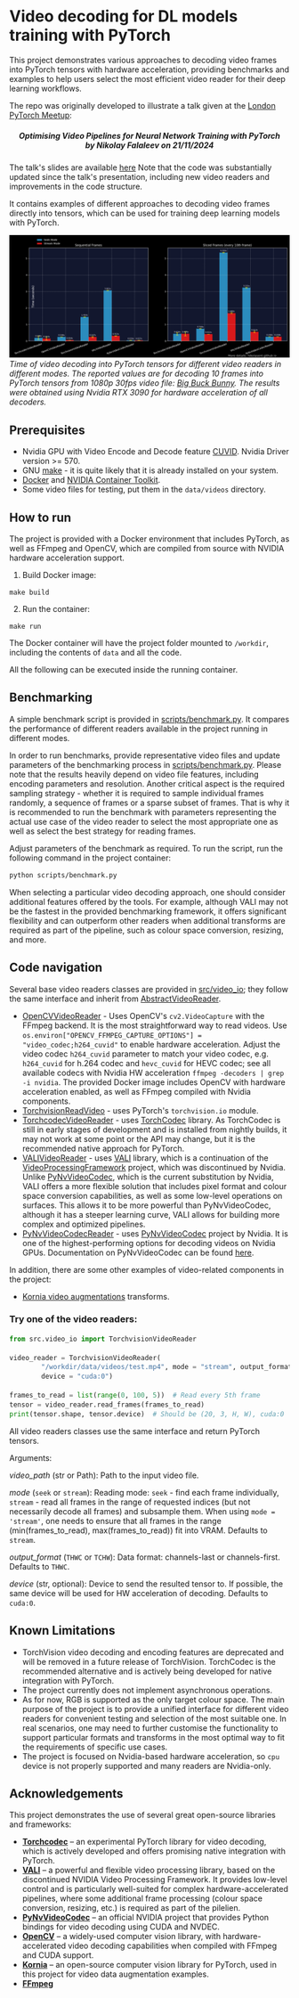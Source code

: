 # Video decoding for DL models training with PyTorch

This project demonstrates various approaches to decoding video frames into PyTorch tensors with hardware acceleration, providing benchmarks and examples to help users select the most efficient video reader for their deep learning workflows.

The repo was originally developed to illustrate a talk given at the [London PyTorch Meetup](https://www.meetup.com/London-PyTorch-Meetup/):
<h5 align="center">
  Optimising Video Pipelines for Neural Network Training with PyTorch<br>
      by <i>Nikolay Falaleev</i> on 21/11/2024
</h5>

The talk's slides are available [here](https://docs.google.com/presentation/d/1Qw9Cy0Pjikf5IBdZIGVqK968cKepKN2GuZD6hA1At8s/edit?usp=sharing) Note that the code was substantially updated since the talk's presentation, including new video readers and improvements in the code structure.

It contains examples of different approaches to decoding video frames directly into tensors, which can be used for training deep learning models with PyTorch.

![Benchmarks results](/readme_imgs/benchmarks.png)
_Time of video decoding into PyTorch tensors for different video readers in different modes. The reported values are for decoding 10 frames into PyTorch tensors from 1080p 30fps video file: [Big Buck Bunny](https://download.blender.org/demo/movies/BBB/). The results were obtained using Nvidia RTX 3090 for hardware acceleration of all decoders._

## Prerequisites

* Nvidia GPU with Video Encode and Decode feature [CUVID](https://developer.nvidia.com/video-encode-and-decode-gpu-support-matrix-new). Nvidia Driver version >= 570.
* GNU [make](https://www.gnu.org/software/make/) - it is quite likely that it is already installed on your system.
* [Docker](https://docs.docker.com/engine/install/) and [NVIDIA Container Toolkit](https://docs.nvidia.com/datacenter/cloud-native/container-toolkit/latest/install-guide.html).
* Some video files for testing, put them in the `data/videos` directory.

## How to run

The project is provided with a Docker environment that includes PyTorch, as well as FFmpeg and OpenCV, which are compiled from source with NVIDIA hardware acceleration support.

1. Build Docker image:

```
make build
```

2. Run the container:
```
make run
```

The Docker container will have the project folder mounted to `/workdir`, including the contents of `data` and all the code.

All the following can be executed inside the running container.

## Benchmarking
A simple benchmark script is provided in [scripts/benchmark.py](scripts/benchmark.py). It compares the performance of different readers available in the project running in different modes.

In order to run benchmarks, provide representative video files and update parameters of the benchmarking process in [scripts/benchmark.py](scripts/benchmark.py). Please note that the results heavily depend on video file features, including encoding parameters and resolution. Another critical aspect is the required sampling strategy - whether it is required to sample individual frames randomly, a sequence of frames or a sparse subset of frames. That is why it is recommended to run the benchmark with parameters representing the actual use case of the video reader to select the most appropriate one as well as select the best strategy for reading frames.

Adjust parameters of the benchmark as required. To run the script, run the following command in the project container:

```bash
python scripts/benchmark.py
```

When selecting a particular video decoding approach, one should consider additional features offered by the tools. For example, although VALI may not be the fastest in the provided benchmarking framework, it offers significant flexibility and can outperform other readers when additional transforms are required as part of the pipeline, such as colour space conversion, resizing, and more.

## Code navigation

Several base video readers classes are provided in [src/video_io](src/video_io); they follow the same interface and inherit from [AbstractVideoReader](src/video_io/abstract_reader.py).

* [OpenCVVideoReader](src/video_io/opencv_reader.py) - Uses OpenCV's `cv2.VideoCapture` with the FFmpeg backend. It is the most straightforward way to read videos. Use `os.environ["OPENCV_FFMPEG_CAPTURE_OPTIONS"] = "video_codec;h264_cuvid"` to enable hardware acceleration. Adjust the video codec `h264_cuvid` parameter to match your video codec, e.g. `h264_cuvid` for h.264 codec and `hevc_cuvid` for HEVC codec; see all available codecs with Nvidia HW acceleration `ffmpeg -decoders | grep -i nvidia`. The provided Docker image includes OpenCV with hardware acceleration enabled, as well as FFmpeg compiled with Nvidia components.
* [TorchvisionReadVideo](src/video_io/torchvision_reader.py) - uses PyTorch's `torchvision.io` module.
* [TorchcodecVideoReader](src/video_io/torchcodec_reader.py) - uses [TorchCodec](https://github.com/pytorch/torchcodec) library. As TorchCodec is still in early stages of development and is installed from nightly builds, it may not work at some point or the API may change, but it is the recommended native approach for PyTorch.
* [VALIVideoReader](src/video_io/vali_reader.py) - uses [VALI](https://github.com/RomanArzumanyan/VALI) library, which is a continuation of the [VideoProcessingFramework](https://github.com/NVIDIA/VideoProcessingFramework) project, which was discontinued by Nvidia. Unlike [PyNvVideoCodec](https://pypi.org/project/PyNvVideoCodec/), which is the current substitution by Nvidia, VALI offers a more flexible solution that includes pixel format and colour space conversion capabilities, as well as some low-level operations on surfaces. This allows it to be more powerful than PyNvVideoCodec, although it has a steeper learning curve, VALI allows for building more complex and optimized pipelines.
* [PyNvVideoCodecReader](src/video_io/nvcodec_reader.py) - uses [PyNvVideoCodec](https://developer.nvidia.com/pynvvideocodec) project by Nvidia. It is one of the highest-performing options for decoding videos on Nvidia GPUs. Documentation on PyNvVideoCodec can be found [here](https://docs.nvidia.com/video-technologies/pynvvideocodec/index.html).

In addition, there are some other examples of video-related components in the project:
* [Kornia video augmentations](src/transforms.py) transforms.


### Try one of the video readers:

```python
from src.video_io import TorchvisionVideoReader

video_reader = TorchvisionVideoReader(
        "/workdir/data/videos/test.mp4", mode = "stream", output_format = "TCHW",
        device = "cuda:0")

frames_to_read = list(range(0, 100, 5))  # Read every 5th frame
tensor = video_reader.read_frames(frames_to_read)
print(tensor.shape, tensor.device)  # Should be (20, 3, H, W), cuda:0
```

All video readers classes use the same interface and return PyTorch tensors.

Arguments:

_video_path_ (str or Path): Path to the input video file.

_mode_ (`seek` or `stream`): Reading mode: `seek` -
find each frame individually, `stream` - read all frames in
the range of requested indices (but not necessarily decode all frames) and subsample them. When using `mode = 'stream'`,
one needs to ensure that all frames in the range
(min(frames_to_read), max(frames_to_read)) fit into VRAM.
Defaults to `stream`.

_output_format_ (`THWC` or `TCHW`): Data format:
channels-last or channels-first. Defaults to `THWC`.

_device_ (str, optional): Device to send the resulted tensor to. If possible, the same device will be used for HW acceleration of decoding. Defaults to `cuda:0`.


## Known Limitations

* TorchVision video decoding and encoding features are deprecated and will be removed in a future release of TorchVision. TorchCodec is the recommended alternative and is actively being developed for native integration with PyTorch.
* The project currently does not implement asynchronous operations.
* As for now, RGB is supported as the only target colour space. The main purpose of the project is to provide a unified interface for different video readers for convenient testing and selection of the most suitable one. In real scenarios, one may need to further customise the functionality to support particular formats and transforms in the most optimal way to fit the requirements of specific use cases.
* The project is focused on Nvidia-based hardware acceleration, so `cpu` device is not properly supported and many readers are Nvidia-only.

## Acknowledgements

This project demonstrates the use of several great open-source libraries and frameworks:

- **[Torchcodec](https://github.com/pytorch/torchcodec)** – an experimental PyTorch library for video decoding, which is actively developed and offers promising native integration with PyTorch.
- **[VALI](https://github.com/RomanArzumanyan/VALI)** – a powerful and flexible video processing library, based on the discontinued NVIDIA Video Processing Framework. It provides low-level control and is particularly well-suited for complex hardware-accelerated pipelines, where some additional frame processing (colour space conversion, resizing, etc.) is required as part of the pilelien.
- **[PyNvVideoCodec](https://developer.nvidia.com/pynvvideocodec)** – an official NVIDIA project that provides Python bindings for video decoding using CUDA and NVDEC.
- **[OpenCV](https://opencv.org/)** – a widely-used computer vision library, with hardware-accelerated video decoding capabilities when compiled with FFmpeg and CUDA support.
- **[Kornia](https://kornia.org/)** – an open-source computer vision library for PyTorch, used in this project for video data augmentation examples.
- **[FFmpeg](https://ffmpeg.org/)**
